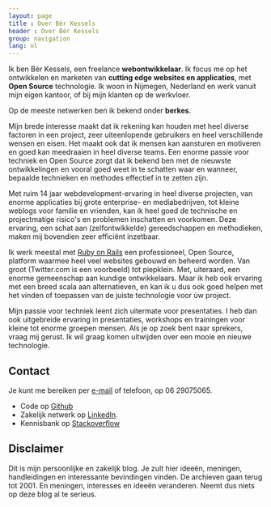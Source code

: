 ```yaml
---
layout: page
title : Over Bèr Kessels
header : Over Bèr Kessels
group: navigation
lang: nl
---
```

Ik ben Bèr Kessels, een freelance **webontwikkelaar**. Ik focus me op
het ontwikkelen en marketen van **cutting edge websites en
applicaties**, met **Open Source** technologie. Ik woon in Nijmegen,
Nederland en werk vanuit mijn eigen kantoor, of bij mijn klanten op de
werkvloer.

Op de meeste netwerken ben ik bekend onder **berkes**.

Mijn brede interesse maakt dat ik rekening kan houden met heel diverse
factoren in een project, zeer uiteenlopende gebruikers en heel
verschillende wensen en eisen.
Het maakt ook dat ik mensen kan aansturen en motiveren en goed kan meedraaien in heel diverse teams. Een enorme passie voor techniek en Open Source zorgt dat 
ik bekend ben met de nieuwste ontwikkelingen en vooral goed weet in te
schatten waar en wanneer, bepaalde technieken en methodes effectief in te zetten zijn.

Met ruim 14 jaar webdevelopment-ervaring in heel diverse projecten, van
enorme applicaties bij grote enterprise- en mediabedrijven, tot kleine
weblogs voor familie en vrienden, kan ik heel goed de technische en
projectmatige risico's en problemen inschatten en voorkomen. Deze
ervaring, een schat aan (zelfontwikkelde) gereedschappen en methodieken,
maken mij bovendien zeer efficiënt inzetbaar.

Ik werk meestal met [Ruby on Rails](http://rubyonrails.org/) een professioneel, 
Open Source, platform waarmee heel veel websites gebouwd en beheerd worden. Van groot
(Twitter.com is een voorbeeld) tot piepklein. Met, uiteraard, een enorme 
gemeenschap aan kundige ontwikkelaars. Maar ik heb ook ervaring met een 
breed scala aan alternatieven, en kan ik u dus ook goed helpen met het
vinden of toepassen van de juiste technologie voor úw project.

Mijn passie voor techniek leent zich uitermate voor presentaties. I heb
dan ook uitgebreide ervaring in presentaties, workshops en trainingen
voor kleine tot enorme groepen mensen. 
Als je op zoek bent naar sprekers, vraag mij gerust. Ik wil graag komen
uitwijden over een mooie en nieuwe technologie.

## Contact
Je kunt me bereiken per [e-mail](mailto:ber@berk.es) of telefoon, op
06 29075065.

* Code op [Github](https://github.com/berkes/)
* Zakelijk netwerk op [LinkedIn](http://www.linkedin.com/profile?viewProfile=&key=9270755).
* Kennisbank op [Stackoverflow](http://stackoverflow.com/users/73673/berkes)

## Disclaimer
Dit is mijn persoonlijke en zakelijk blog. Je zult hier ideeën,
meningen, handleidingen en interessante bevindingen vinden. De archieven
gaan terug tot 2001. En meningen, interesses en ideeën veranderen. Neemt
dus niets op deze blog al te serieus.
